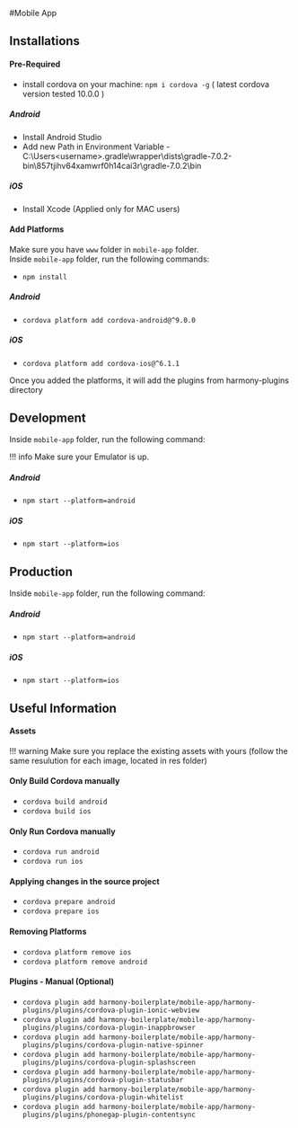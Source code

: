 #Mobile App

## Installations

#### Pre-Required

- install cordova on your machine: `npm i cordova -g` ( latest cordova version tested 10.0.0 )
##### Android
- Install Android Studio
- Add new Path in Environment Variable - C:\Users\<username>\.gradle\wrapper\dists\gradle-7.0.2-bin\857tjihv64xamwrf0h14cai3r\gradle-7.0.2\bin 

##### iOS
- Install Xcode (Applied only for MAC users)


#### Add Platforms
Make sure you have `www` folder in `mobile-app` folder. <br />
Inside `mobile-app` folder, run the following commands:

- `npm install`

##### Android
- `cordova platform add cordova-android@^9.0.0`

##### iOS
- `cordova platform add cordova-ios@^6.1.1`

Once you added the platforms, it will add the plugins from harmony-plugins directory

## Development

Inside `mobile-app` folder, run the following command:

!!! info
    Make sure your Emulator is up. <br />

##### Android
- `npm start --platform=android`

##### iOS
- `npm start --platform=ios`

## Production
Inside `mobile-app` folder, run the following command:

##### Android
- `npm start --platform=android`

##### iOS
- `npm start --platform=ios`

## Useful Information

#### Assets

!!! warning
    Make sure you replace the existing assets with yours (follow the same resulution for each image, located in res folder)

#### Only Build Cordova manually

- `cordova build android`
- `cordova build ios`

#### Only Run Cordova manually

- `cordova run android`
- `cordova run ios`

#### Applying changes in the source project

- `cordova prepare android`
- `cordova prepare ios`

#### Removing Platforms
- `cordova platform remove ios`
- `cordova platform remove android`

#### Plugins - Manual (Optional)

- `cordova plugin add harmony-boilerplate/mobile-app/harmony-plugins/plugins/cordova-plugin-ionic-webview`
- `cordova plugin add harmony-boilerplate/mobile-app/harmony-plugins/plugins/cordova-plugin-inappbrowser`
- `cordova plugin add harmony-boilerplate/mobile-app/harmony-plugins/plugins/cordova-plugin-native-spinner`
- `cordova plugin add harmony-boilerplate/mobile-app/harmony-plugins/plugins/cordova-plugin-splashscreen`
- `cordova plugin add harmony-boilerplate/mobile-app/harmony-plugins/plugins/cordova-plugin-statusbar`
- `cordova plugin add harmony-boilerplate/mobile-app/harmony-plugins/plugins/cordova-plugin-whitelist`
- `cordova plugin add harmony-boilerplate/mobile-app/harmony-plugins/plugins/phonegap-plugin-contentsync`

